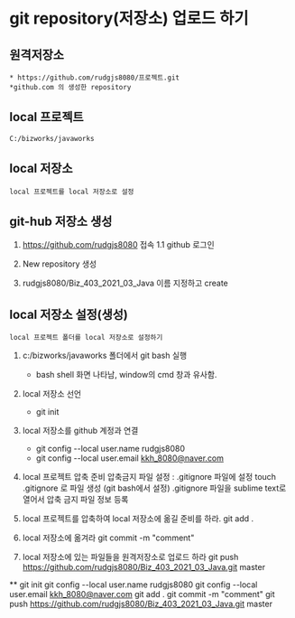 # git repository(저장소) 업로드 하기

## 원격저장소
	* https://github.com/rudgjs8080/프로젝트.git
	*github.com 의 생성한 repository

## local 프로젝트
	C:/bizworks/javaworks

## local 저장소
	local 프로젝트를 local 저장소로 설정

## git-hub 저장소 생성
1. https://github.com/rudgjs8080 접속
	1.1 github 로그인
2. New repository 생성

3. rudgjs8080/Biz_403_2021_03_Java 이름 지정하고 create

## local 저장소 설정(생성)
	local 프로젝트 폴더를 local 저장소로 설정하기

1. c:/bizworks/javaworks 폴더에서 git bash 실행
	- bash shell 화면 나타남, window의 cmd 창과 유사함.
2. local 저장소 선언 
	- git init

3. local 저장소를 github 계정과 연결
	- git config --local user.name rudgjs8080
	- git config --local user.email kkh_8080@naver.com
4. local 프로젝트 압축 준비
	압축금지 파일 설정 : .gitignore 파일에 설정
	touch .gitignore 로 파일 생성 (git bash에서 설정)
	.gitignore 파일을 sublime text로 열어서 압축 금지 파일 정보 등록
5. local 프로젝트를 압축하여 local 저장소에 옮길 준비를 하라.
	git add .
6. local 저장소에 옮겨라
	git commit -m "comment"
7. local 저장소에 있는 파일들을 원격저장소로 업로드 하라 
	git push https://github.com/rudgjs8080/Biz_403_2021_03_Java.git master


** git init
	git config --local user.name rudgjs8080
	git config --local user.email kkh_8080@naver.com
	git add .
	git commit -m "comment"
	git push https://github.com/rudgjs8080/Biz_403_2021_03_Java.git master

